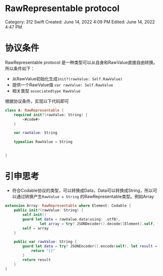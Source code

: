 # RawRepresentable protocol

Category: 312 Swift
Created: June 14, 2022 4:09 PM
Edited: June 14, 2022 4:47 PM

# 协议条件

RawRepresentable protocol 是一种类型可以从自身和RawValue直接自由转换。所以条件如下：

- 从RawValue初始化生成`init?(rawValue: Self.RawValue)`
- 提供一个RawValue值 `var rawValue: Self.RawValue`
- 相关类型 `associatedtype RawValue`

根据协议条件，实现以下代码即可

```swift
class A: RawRepresentable {
    required init?(rawValue: String) {
        <#code#>
    }
    
    var rawValue: String
    
    typealias RawValue = String
    
    
}
```

# 引申思考

- 符合Codable协议的类型，可以转换成Data，Data可以转换成String，所以可以通过转换产生`RawValue = String` 的RawRepresentable类型。例如Array

```swift
extension Array: RawRepresentable where Element: Codable {
    public init?(rawValue: String) {
        self.init()
        guard let data = rawValue.data(using: .utf8),
                let array = try? JSONDecoder().decode([Element].self, from: data) else {return}
        self = array
    }
    
    public var rawValue: String {
        guard let data = try? JSONEncoder().encode(self), let result = String(data: data, encoding: .utf8)  else {
            return "[]"
        }
        return result
    }
}
```